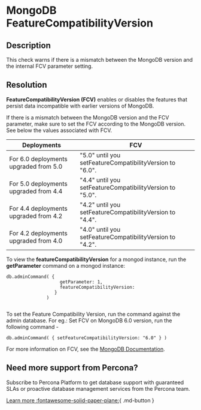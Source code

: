 # MongoDB FeatureCompatibilityVersion

## Description
This check warns if there is a mismatch between the MongoDB version and the internal FCV parameter setting.

## Resolution

**FeatureCompatibilityVersion (FCV)** enables or disables the features that persist data incompatible with earlier versions of MongoDB.


If there is a mismatch between the MongoDB version and the FCV parameter, make sure to set the FCV according to the MongoDB version. 
See below the values associated with FCV.

|Deployments | FCV |
|--------------------------------------|---|
|For 6.0 deployments upgraded from 5.0 | "5.0" until you setFeatureCompatibilityVersion to "6.0". |
|For 5.0 deployments upgraded from 4.4 | "4.4" until you setFeatureCompatibilityVersion to "5.0". |
|For 4.4 deployments upgraded from 4.2 | "4.2" until you setFeatureCompatibilityVersion to "4.4". |
|For 4.2 deployments upgraded from 4.0 | "4.0" until you setFeatureCompatibilityVersion to "4.2". |


To view the **featureCompatibilityVersion** for a mongod instance, run the **getParameter** command on a mongod instance:

```
db.adminCommand( {
                    getParameter: 1,                    
                    featureCompatibilityVersion:     
                  }
               )
               
```
To set the Feature Compatibility Version, run the command against the admin database. 
For eg.: Set FCV on MongoDB 6.0 version, run the following command -
```
db.adminCommand( { setFeatureCompatibilityVersion: "6.0" } )
```

For more information on FCV, see the [MongoDB Documentation](https://www.mongodb.com/docs/manual/reference/command/setFeatureCompatibilityVersion/).




## Need more support from Percona?
Subscribe to Percona Platform to get database support with guaranteed SLAs or proactive database management services from the Percona team.

[Learn more :fontawesome-solid-paper-plane:](https://per.co.na/subscribe){ .md-button }
